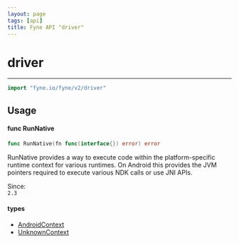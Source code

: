 ```yaml
---
layout: page
tags: [api]
title: Fyne API "driver"
---
```


# driver
---
```go
import "fyne.io/fyne/v2/driver"
```


## Usage

#### func  RunNative

```go
func RunNative(fn func(interface{}) error) error
```
RunNative provides a way to execute code within the platform-specific runtime context for various runtimes. On Android this provides the JVM pointers required to execute various NDK calls or use JNI APIs.


<div class="since">Since: <code>
2.3</code></div>

#### types

 * [AndroidContext](androidcontext.html)
 * [UnknownContext](unknowncontext.html)
